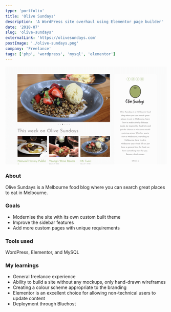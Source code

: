 ```yaml
---
type: 'portfolio'
title: 'Olive Sundays'
description: 'A WordPress site overhaul using Elementor page builder'
date: '2018-07'
slug: 'olive-sundays'
externalLink: 'https://olivesundays.com'
postImage: './olive-sundays.png'
company: 'Freelance'
tags: ['php', 'wordpress', 'mysql', 'elementor']
---
```


![Olive Sundays Website](./olive-sundays.png 'Olive Sundays Website')[]()

### About

Olive Sundays is a Melbourne food blog where you can search great places to eat in Melbourne.

### Goals

- Modernise the site with its own custom built theme
- Improve the sidebar features
- Add more custom pages with unique requirements

### Tools used

WordPress, Elementor, and MySQL

### My learnings

- General freelance experience
- Ability to build a site without any mockups, only hand-drawn wireframes
- Creating a colour scheme appropriate to the branding
- Elementor is an excellent choice for allowing non-technical users to update content
- Deployment through Bluehost

